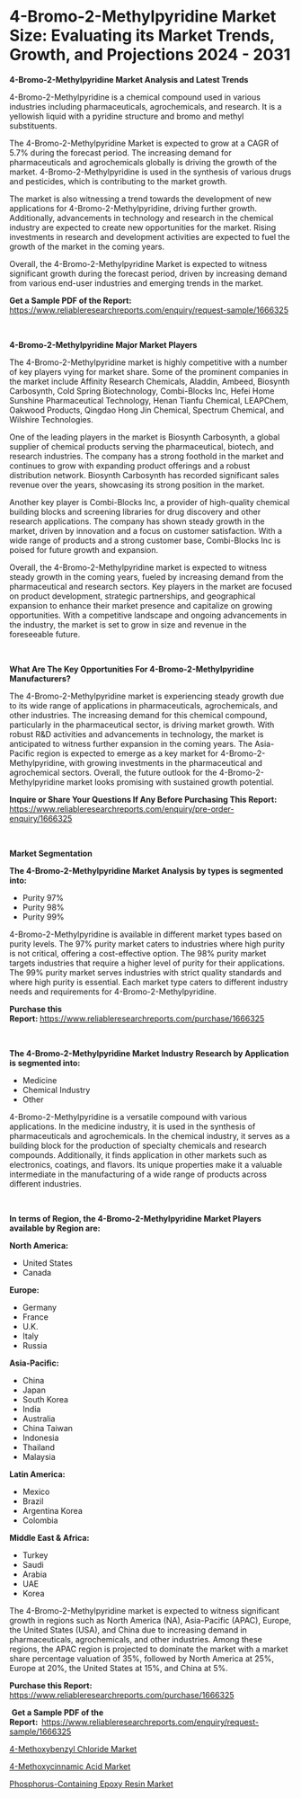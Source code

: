 <p><h1>4-Bromo-2-Methylpyridine Market Size: Evaluating its Market Trends, Growth, and Projections 2024 - 2031</h1></p><p><strong>4-Bromo-2-Methylpyridine Market Analysis and Latest Trends</strong></p>
<p><p>4-Bromo-2-Methylpyridine is a chemical compound used in various industries including pharmaceuticals, agrochemicals, and research. It is a yellowish liquid with a pyridine structure and bromo and methyl substituents.</p><p>The 4-Bromo-2-Methylpyridine Market is expected to grow at a CAGR of 5.7% during the forecast period. The increasing demand for pharmaceuticals and agrochemicals globally is driving the growth of the market. 4-Bromo-2-Methylpyridine is used in the synthesis of various drugs and pesticides, which is contributing to the market growth.</p><p>The market is also witnessing a trend towards the development of new applications for 4-Bromo-2-Methylpyridine, driving further growth. Additionally, advancements in technology and research in the chemical industry are expected to create new opportunities for the market. Rising investments in research and development activities are expected to fuel the growth of the market in the coming years.</p><p>Overall, the 4-Bromo-2-Methylpyridine Market is expected to witness significant growth during the forecast period, driven by increasing demand from various end-user industries and emerging trends in the market.</p></p>
<p><strong>Get a Sample PDF of the Report:&nbsp;</strong> <a href="https://www.reliableresearchreports.com/enquiry/request-sample/1666325">https://www.reliableresearchreports.com/enquiry/request-sample/1666325</a></p>
<p>&nbsp;</p>
<p><strong>4-Bromo-2-Methylpyridine Major Market Players</strong></p>
<p><p>The 4-Bromo-2-Methylpyridine market is highly competitive with a number of key players vying for market share. Some of the prominent companies in the market include Affinity Research Chemicals, Aladdin, Ambeed, Biosynth Carbosynth, Cold Spring Biotechnology, Combi-Blocks Inc, Hefei Home Sunshine Pharmaceutical Technology, Henan Tianfu Chemical, LEAPChem, Oakwood Products, Qingdao Hong Jin Chemical, Spectrum Chemical, and Wilshire Technologies.</p><p>One of the leading players in the market is Biosynth Carbosynth, a global supplier of chemical products serving the pharmaceutical, biotech, and research industries. The company has a strong foothold in the market and continues to grow with expanding product offerings and a robust distribution network. Biosynth Carbosynth has recorded significant sales revenue over the years, showcasing its strong position in the market.</p><p>Another key player is Combi-Blocks Inc, a provider of high-quality chemical building blocks and screening libraries for drug discovery and other research applications. The company has shown steady growth in the market, driven by innovation and a focus on customer satisfaction. With a wide range of products and a strong customer base, Combi-Blocks Inc is poised for future growth and expansion.</p><p>Overall, the 4-Bromo-2-Methylpyridine market is expected to witness steady growth in the coming years, fueled by increasing demand from the pharmaceutical and research sectors. Key players in the market are focused on product development, strategic partnerships, and geographical expansion to enhance their market presence and capitalize on growing opportunities. With a competitive landscape and ongoing advancements in the industry, the market is set to grow in size and revenue in the foreseeable future.</p></p>
<p>&nbsp;</p>
<p><strong>What Are The Key Opportunities For 4-Bromo-2-Methylpyridine Manufacturers?</strong></p>
<p><p>The 4-Bromo-2-Methylpyridine market is experiencing steady growth due to its wide range of applications in pharmaceuticals, agrochemicals, and other industries. The increasing demand for this chemical compound, particularly in the pharmaceutical sector, is driving market growth. With robust R&D activities and advancements in technology, the market is anticipated to witness further expansion in the coming years. The Asia-Pacific region is expected to emerge as a key market for 4-Bromo-2-Methylpyridine, with growing investments in the pharmaceutical and agrochemical sectors. Overall, the future outlook for the 4-Bromo-2-Methylpyridine market looks promising with sustained growth potential.</p></p>
<p><strong>Inquire or Share Your Questions If Any Before Purchasing This Report:</strong> <a href="https://www.reliableresearchreports.com/enquiry/pre-order-enquiry/1666325">https://www.reliableresearchreports.com/enquiry/pre-order-enquiry/1666325</a></p>
<p>&nbsp;</p>
<p><strong>Market Segmentation</strong></p>
<p><strong>The 4-Bromo-2-Methylpyridine Market Analysis by types is segmented into:</strong></p>
<p><ul><li>Purity 97%</li><li>Purity 98%</li><li>Purity 99%</li></ul></p>
<p><p>4-Bromo-2-Methylpyridine is available in different market types based on purity levels. The 97% purity market caters to industries where high purity is not critical, offering a cost-effective option. The 98% purity market targets industries that require a higher level of purity for their applications. The 99% purity market serves industries with strict quality standards and where high purity is essential. Each market type caters to different industry needs and requirements for 4-Bromo-2-Methylpyridine.</p></p>
<p><strong>Purchase this Report:&nbsp;</strong><a href="https://www.reliableresearchreports.com/purchase/1666325">https://www.reliableresearchreports.com/purchase/1666325</a></p>
<p>&nbsp;</p>
<p><strong>The 4-Bromo-2-Methylpyridine Market Industry Research by Application is segmented into:</strong></p>
<p><ul><li>Medicine</li><li>Chemical Industry</li><li>Other</li></ul></p>
<p><p>4-Bromo-2-Methylpyridine is a versatile compound with various applications. In the medicine industry, it is used in the synthesis of pharmaceuticals and agrochemicals. In the chemical industry, it serves as a building block for the production of specialty chemicals and research compounds. Additionally, it finds application in other markets such as electronics, coatings, and flavors. Its unique properties make it a valuable intermediate in the manufacturing of a wide range of products across different industries.</p></p>
<p>&nbsp;</p>
<p><strong>In terms of Region, the 4-Bromo-2-Methylpyridine Market Players available by Region are:</strong></p>
<p>
    <p> <strong> North America: </strong>
        <ul>
            <li>United States</li>
            <li>Canada</li>
        </ul>
        </p> 
    <p> <strong> Europe: </strong>
        <ul>
            <li>Germany</li>
            <li>France</li>
            <li>U.K.</li>
            <li>Italy</li>
            <li>Russia</li>
        </ul>
        </p> 
    <p> <strong> Asia-Pacific: </strong>
        <ul>
            <li>China</li>
            <li>Japan</li>
            <li>South Korea</li>
            <li>India</li>
            <li>Australia</li>
            <li>China Taiwan</li>
            <li>Indonesia</li>
            <li>Thailand</li>
            <li>Malaysia</li>
        </ul>
        </p> 
    <p> <strong> Latin America: </strong>
        <ul>
            <li>Mexico</li>
            <li>Brazil</li>
            <li>Argentina Korea</li>
            <li>Colombia</li>
        </ul>
        </p> 
    <p> <strong> Middle East & Africa: </strong>
        <ul>
            <li>Turkey</li>
            <li>Saudi</li>
            <li>Arabia</li>
            <li>UAE</li>
            <li>Korea</li>
        </ul>
    </p>
    </p>
<p><p>The 4-Bromo-2-Methylpyridine market is expected to witness significant growth in regions such as North America (NA), Asia-Pacific (APAC), Europe, the United States (USA), and China due to increasing demand in pharmaceuticals, agrochemicals, and other industries. Among these regions, the APAC region is projected to dominate the market with a market share percentage valuation of 35%, followed by North America at 25%, Europe at 20%, the United States at 15%, and China at 5%.</p></p>
<p><strong>Purchase this Report: </strong><a href="https://www.reliableresearchreports.com/purchase/1666325">https://www.reliableresearchreports.com/purchase/1666325</a></p>
<p>&nbsp;<strong>Get a Sample PDF of the Report:&nbsp;&nbsp;</strong><a href="https://www.reliableresearchreports.com/enquiry/request-sample/1666325">https://www.reliableresearchreports.com/enquiry/request-sample/1666325</a></p>
<p><strong></strong></p>
<p><p><a href="https://github.com/wwwkeltoum/Market-Research-Report-List-2/blob/main/4-methoxybenzyl-chloride-market.md">4-Methoxybenzyl Chloride Market</a></p><p><a href="https://github.com/nicholepatriciadoylenwnrjr0/Market-Research-Report-List-1/blob/main/4-methoxycinnamic-acid-market.md">4-Methoxycinnamic Acid Market</a></p><p><a href="https://github.com/gamblestampleyjenny50m5sl6/Market-Research-Report-List-1/blob/main/phosphorus-containing-epoxy-resin-market.md">Phosphorus-Containing Epoxy Resin Market</a></p></p>